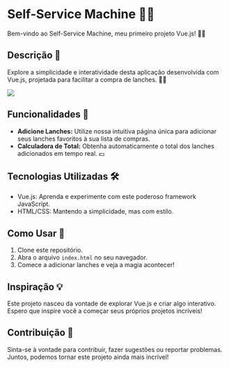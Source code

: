 # Self-Service Machine 🍔🛒

Bem-vindo ao Self-Service Machine, meu primeiro projeto Vue.js! 🚀✨

## Descrição 📝

Explore a simplicidade e interatividade desta aplicação desenvolvida com Vue.js, projetada para facilitar a compra de lanches. 🍟🥤

<div>
  <img src="./img/hamburgaria.jpg">
</div>

## Funcionalidades 🔧

- **Adicione Lanches:** Utilize nossa intuitiva página única para adicionar seus lanches favoritos à sua lista de compras.
- **Calculadora de Total:** Obtenha automaticamente o total dos lanches adicionados em tempo real. 💵

## Tecnologias Utilizadas 🛠️

- Vue.js: Aprenda e experimente com este poderoso framework JavaScript.
- HTML/CSS: Mantendo a simplicidade, mas com estilo.

## Como Usar 🚀

1. Clone este repositório.
2. Abra o arquivo `index.html` no seu navegador.
3. Comece a adicionar lanches e veja a magia acontecer!

## Inspiração 💡

Este projeto nasceu da vontade de explorar Vue.js e criar algo interativo. Espero que inspire você a começar seus próprios projetos incríveis!

## Contribuição 🤝

Sinta-se à vontade para contribuir, fazer sugestões ou reportar problemas. Juntos, podemos tornar este projeto ainda mais incrível!
